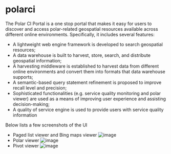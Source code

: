 # polarci

The Polar CI Portal is a one stop portal that makes it easy for users to discover and access polar-related geospatial resources available across different online environments. Specifically, it includes several features: 
* A lightweight web engine framework is developed to search geospatial resources; 
* A data warehouse is built to harvest, store, search, and distribute geospatial information; 
* A harvesting middleware is established to harvest data from different online environments and convert them into formats that data warehouse supports; 
* A semantic-based query statement refinement is proposed to improve recall level and precision; 
* Sophisticated functionalities (e.g. service quality monitoring and polar viewer) are used as a means of improving user experience and assisting decision-making; 
* A quality of service engine is used to provide users with service quality information

Below lists a few screenshots of the UI
* Paged list viewer and Bing maps viewer
![image](https://user-images.githubusercontent.com/5552606/34015489-95fa598c-e0ec-11e7-9f16-95ec2079f7cf.png)
* Polar viewer
![image](https://user-images.githubusercontent.com/5552606/34015497-9c382efa-e0ec-11e7-8fa9-88455ee8e5bc.png)
* Pivot viewer
![image](https://user-images.githubusercontent.com/5552606/34015502-a07c06ee-e0ec-11e7-8563-f5d86199e354.png)
